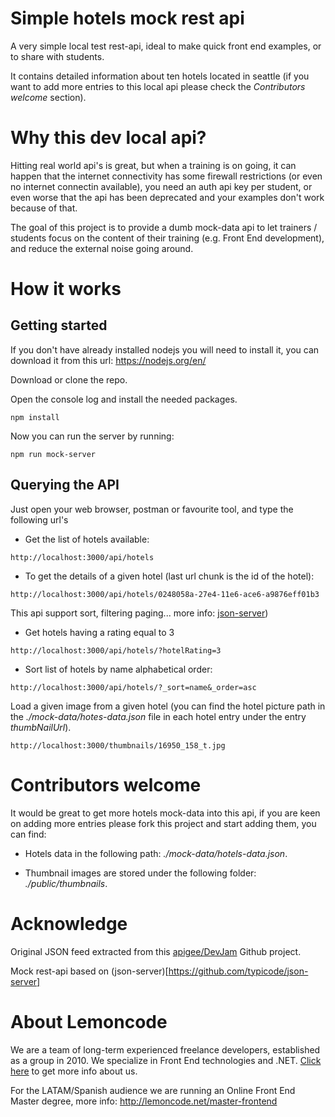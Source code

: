 # Simple hotels mock rest api

A very simple local test rest-api, ideal to make quick front end examples, or to share with students.

It contains detailed information about ten hotels located in seattle (if you want to add
more entries to this local api please check the _Contributors welcome_ section).

# Why this dev local api?

Hitting real world api's is great, but when a training is on going, it can happen that 
the internet connectivity has some firewall restrictions (or even no internet connectin available), you need an auth api key per
student, or even worse that the api has been deprecated and  your examples don't work because of that.

The goal of this project is to provide a dumb mock-data api to let trainers / students focus
on the content of their training (e.g. Front End development), and reduce the external noise going around.

# How it works

## Getting started

If you don't have already installed nodejs you will need to install it, you can download it from this
url: https://nodejs.org/en/

Download or clone the repo.

Open the console log and install the needed packages.

```
npm install
```

Now you can run the server by running:

```
npm run mock-server
```

## Querying the API

Just open your web browser, postman or favourite tool, and type the following url's

- Get the list of hotels available:

```
http://localhost:3000/api/hotels
```

- To get the details of a given hotel (last url chunk is the id of the hotel):

```
http://localhost:3000/api/hotels/0248058a-27e4-11e6-ace6-a9876eff01b3
```

This api support sort, filtering paging... more info: [json-server](https://github.com/typicode/json-server))

- Get hotels having a rating equal to 3

```
http://localhost:3000/api/hotels/?hotelRating=3
```

- Sort list of hotels by name alphabetical order:

```
http://localhost:3000/api/hotels/?_sort=name&_order=asc
```

Load a given image from a given hotel (you can find the hotel picture path in the
_./mock-data/hotes-data.json_ file in each hotel entry under the entry _thumbNailUrl_).

```
http://localhost:3000/thumbnails/16950_158_t.jpg
```

# Contributors welcome

It would be great to get more hotels mock-data into this api, if you are keen on adding more entries
please fork this project and start adding them, you can find: 

- Hotels data in the following path:
_./mock-data/hotels-data.json_.

- Thumbnail images are stored under the following folder:
_./public/thumbnails_.

# Acknowledge

Original JSON feed extracted from this [apigee/DevJam](https://github.com/apigee/DevJam/blob/master/Resources/hotels-data.json) Github project.

Mock rest-api based on (json-server)[https://github.com/typicode/json-server]

# About Lemoncode

We are a team of long-term experienced freelance developers, established as a group in 2010.
We specialize in Front End technologies and .NET. [Click here](http://lemoncode.net/services/en/#en-home) to get more info about us.

For the LATAM/Spanish audience we are running an Online Front End Master degree, more info: http://lemoncode.net/master-frontend